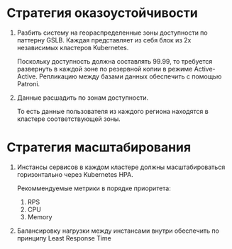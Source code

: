 # Стратегия оказоустойчивости
1. Разбить систему на геораспределенные зоны доступности по паттерну GSLB. Каждая представляет из себя блок из 2х независимых кластеров Kubernetes.

    Поскольку доступность должна составлять 99.99, то требуется развернуть в каждой зоне по резервной копии в режиме Active-Active. Репликацию между базами данных обеспечить с помощью Patroni.

2. Данные расшадить по зонам доступности. 

    То есть данные пользователя из каждого региона находятся в кластере соответствующей зоны.

# Стратегия масштабирования
1. Инстансы сервисов в каждом кластере должны масштабироваться горизонтально через Kubernetes HPA.

    Рекоммендуемые метрики в порядке приоритета:
    1) RPS
    2) CPU
    3) Memory

2. Балансировку нагрузки между инстансами внутри обеспечить по принципу Least Response Time

